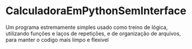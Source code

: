 # CalculadoraEmPythonSemInterface
Um programa estremamente simples usado como treino de lógica, utilizando funções e laços de repetições, e de organização de arquivos, para manter o codigo mais limpo e flexivel
